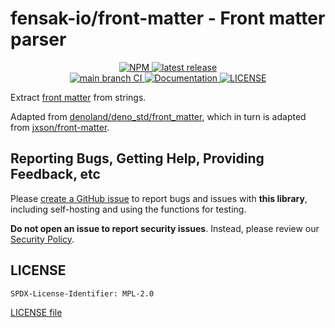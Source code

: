 # fensak-io/front-matter - Front matter parser

<p align="center">
  <a href="https://www.npmjs.com/package/@fensak-io/front-matter">
    <img alt="NPM" src="https://img.shields.io/npm/v/@fensak-io/front-matter.svg?style=for-the-badge">
  </a>
  <a href="https://github.com/fensak-io/front-matter/releases/latest">
    <img alt="latest release" src="https://img.shields.io/github/v/release/fensak-io/front-matter?style=for-the-badge">
  </a>
  <br/>
  <a href="https://github.com/fensak-io/front-matter/actions/workflows/lint-test-release.yml?query=branch%3Amain">
    <img alt="main branch CI" src="https://img.shields.io/github/actions/workflow/status/fensak-io/front-matter/lint-test-release.yml?branch=main&logo=github&label=CI&style=for-the-badge">
  </a>
  <a href="https://docs.fensak.io/docs/writing-rules/">
    <img alt="Documentation" src="https://img.shields.io/badge/docs-docs.fensak.io-blue?style=for-the-badge">
  </a>
  <a href="https://github.com/fensak-io/front-matter/blob/main/LICENSE">
    <img alt="LICENSE" src="https://img.shields.io/badge/LICENSE-MPL-2.0-orange?style=for-the-badge">
  </a>
</p>

Extract [front matter](https://daily-dev-tips.com/posts/what-exactly-is-frontmatter/) from strings.

Adapted from [denoland/deno_std/front_matter](https://github.com/denoland/deno_std/tree/main/front_matter), which in
turn is adapted from
[jxson/front-matter](https://github.com/jxson/front-matter/blob/36f139ef797bd9e5196a9ede03ef481d7fbca18e/index.js).


## Reporting Bugs, Getting Help, Providing Feedback, etc

Please [create a GitHub issue](https://github.com/fensak-io/front-matter/issues/new/choose) to report bugs and issues with
**this library**, including self-hosting and using the functions for testing.

**Do not open an issue to report security issues**. Instead, please review our [Security
Policy](https://github.com/fensak-io/front-matter/security/policy).


## LICENSE

`SPDX-License-Identifier: MPL-2.0`

[LICENSE file](./LICENSE)
